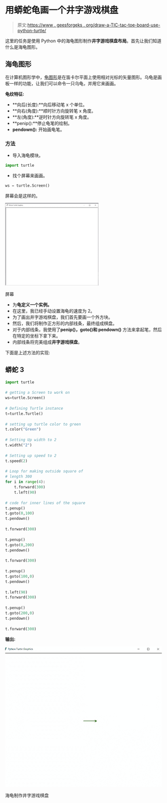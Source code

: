 # 用蟒蛇龟画一个井字游戏棋盘

> 原文:[https://www . geesforgeks . org/draw-a-TIC-tac-toe-board-use-python-turtle/](https://www.geeksforgeeks.org/draw-a-tic-tac-toe-board-using-python-turtle/)

这里的任务是使用 Python 中的海龟图形制作**井字游戏棋盘布局**。首先让我们知道什么是海龟图形。

## 海龟图形

在计算机图形学中，[龟图形](https://www.geeksforgeeks.org/turtle-programming-python/)是在笛卡尔平面上使用相对光标的矢量图形。乌龟是画板一样的功能，让我们可以命令一只乌龟，并用它来画画。

**龟纹特征:**

*   **向后(长度):**向后移动笔 x 个单位。
*   **向右(角度):**顺时针方向旋转笔 x 角度。
*   **左(角度):**逆时针方向旋转笔 x 角度。
*   **penip():**停止龟笔的绘制。
*   **pendown():** 开始画龟笔。

### 方法

*   导入海龟模块。

```py
import turtle

```

*   找个屏幕来画画。

```py
ws = turtle.Screen()

```

屏幕会是这样的。

![](img/bd387103fc05b3734d2fce81bc9ac524.png)

屏幕

*   为**龟定义一个实例。**
*   在这里，我已经手动设置海龟的速度为 2。
*   为了画出井字游戏棋盘，我们首先要画一个外方块。
*   然后，我们将制作正方形的内部线条，最终组成棋盘。
*   对于内部线条，我使用了**penip()，goto()和 pendown()** 方法来拿起笔，然后在特定的坐标下拿下来。
*   内部线条将完美组成**井字游戏棋盘**。

下面是上述方法的实现:

## 蟒蛇 3

```py
import turtle

# getting a Screen to work on
ws=turtle.Screen()

# Defining Turtle instance
t=turtle.Turtle()

# setting up turtle color to green
t.color("Green")

# Setting Up width to 2
t.width("2")

# Setting up speed to 2
t.speed(2)

# Loop for making outside square of
# length 300
for i in range(4):
    t.forward(300)
    t.left(90)

# code for inner lines of the square
t.penup()
t.goto(0,100)
t.pendown()

t.forward(300)

t.penup()
t.goto(0,200)
t.pendown()

t.forward(300)

t.penup()
t.goto(100,0)
t.pendown()

t.left(90)
t.forward(300)

t.penup()
t.goto(200,0)
t.pendown()

t.forward(300)
```

**输出:**

![](img/fe99966ec25cd02bb63eb08dbd2e79a4.png)

海龟制作井字游戏棋盘